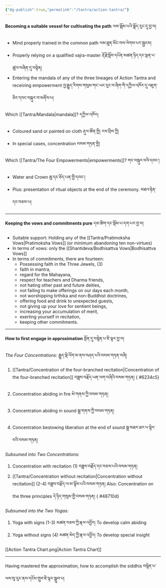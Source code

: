 ```yaml
---
{"dg-publish":true,"permalink":"/tantra/action-tantra/"}
---
```


**Becoming a suitable vessel for cultivating the path** ལམ་སྒོམ་པའི་སྣོད་རུང་དུ་བྱ་བ།
- Mind properly trained in the common path
  ལམ་ཐུན་མོང་བས་ལེགས་པར་སྦྱངས།
- Properly relying on a qualified vajra-master
  རྡོ་རྗེ་སློབ་དཔོན་མཚན་ཉིད་དང་ལྡན་པ་ཚུལ་བཞིན་དུ་བསྟེན།
- Entering the mandala of any of the three lineages of Action Tantra and receiving empowerment
  བྱ་རྒྱུད་རིགས་གསུམ་གང་ཡང་རུང་བ་ཞིག་གི་དཀྱིལ་འཁོར་དུ་འཇུག་ཅིང་དབང་བསྐུར་བ་མནོས་པ།

Which [[Tantra/Mandala\|mandala]]? དཀྱིལ་འཁོར།
- Coloured sand or painted on cloth རྡུལ་ཚོན་གྱི། རས་བྲིས་ཀྱི།
- In special cases, concentration བསམ་གཏན་གྱི།

Which [[Tantra/The Four Empowerments\|empowerments]]? གང་བསྐུར་བའི་དབང་།
- Water and Crown ཆུ་དང་ཅོད་པན་གྱི་དབང་།
- Plus: presentation of ritual objects at the end of the ceremony. མཐའ་རྟེན་དང་བཅས་པ།

---
**Keeping the vows and commitments pure** དམ་ཚིག་དང་སྡོམ་པ་དག་པར་བྱ་བ།
- Suitable support: Holding any of the [[Tantra/Pratimoksha Vows\|Pratimoksha Vows]] (or minimum abandoning ten non-virtues)
- In terms of vows: only the [[Shantideva/Bodhisattva Vows\|Bodhisattva Vows]]
- In terms of commitments, there are fourteen:
	- Possessing faith in the Three Jewels, (3)
	- faith in mantra,
	- regard for the Mahayana,
	- respect for teachers and Dharma friends,
	- not hating other past and future deities,
	- not failing to make offerings on our days each month,
	- not worshipping tirthika and non-Buddhist doctrines,
	- offering food and drink to unexpected guests,
	- not giving up your love for sentient beings,
	- increasing your accumulation of merit,
	- exerting yourself in recitation,
	- keeping other commitments.

---
**How to first engage in approximation** སྔོན་དུ་བསྙེན་པ་ཇི་ལྟར་བྱ་བ།

*The Four Concentrations:* རྒྱུད་སྡེ་འོག་མ་ནས་བཤད་པའི་བསམ་གཏན་བཞི།
1. [[Tantra/Concentration of the four-branched recitation\|Concentration of the four-branched recitation]] བཟླས་བརྗོད་ཡན་ལག་བཞིའི་བསམ་གཏན།
{ #6234c5}

2. Concentration abiding in fire མེ་གནས་ཀྱི་བསམ་གཏན།
3. Concentration abiding in sound སྒྲ་གནས་ཀྱི་བསམ་གཏན།
4. Concentration bestowing liberation at the end of sound སྒྲ་མཐར་ཐར་པ་སྟེར་བའི་བསམ་གཏན།

*Subsumed into Two Concentrations:*
1. Concentration with recitation (1) བཟླས་བརྗོད་དང་བཅས་པའི་བསམ་གཏན།
2. [[Tantra/Concentration without recitation\|Concentration without recitation]] (2-4) བཟླས་བརྗོད་ལ་མ་ལྟོས་པའི་བསམ་གཏན།
   Also: Concentration on the three principles དེ་ཉིད་གསུམ་གྱི་བསམ་གཏན།
{ #48710d}


*Subsumed into the Two Yogas:*
1. Yoga with signs (1-3) མཚན་བཅས་ཀྱི་རྣལ་འབྱོར།
   To develop calm abiding
2. Yoga without signs (4) མཚན་མེད་ཀྱི་རྣལ་འབྱོར།
   To develop special insight

[[Action Tantra Chart.png|Action Tantra Chart]]

---

Having mastered the approximation, how to accomplish the siddhis བསྙེན་པ་ལས་སུ་རུང་ནས་དངོས་གྲུབ་ཇི་ལྟར་སྒྲུབ་པ།